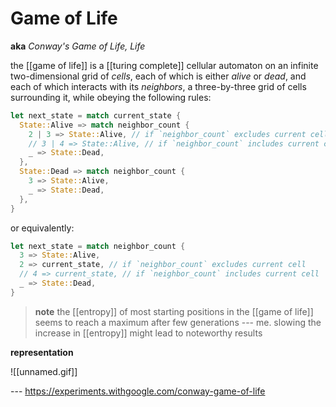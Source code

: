 # Game of Life

**aka** _Conway's Game of Life, Life_

the [[game of life]] is a [[turing complete]] cellular automaton on an infinite two-dimensional grid of _cells_, each of which is either _alive_ or _dead_, and each of which interacts with its _neighbors_, a three-by-three grid of cells surrounding it, while obeying the following rules:

```rust
let next_state = match current_state {
  State::Alive => match neighbor_count {
    2 | 3 => State::Alive, // if `neighbor_count` excludes current cell
    // 3 | 4 => State::Alive, // if `neighbor_count` includes current cell
    _ => State::Dead,
  },
  State::Dead => match neighbor_count {
    3 => State::Alive,
    _ => State::Dead,
  },
}
```

or equivalently:

```rust
let next_state = match neighbor_count {
  3 => State::Alive,
  2 => current_state, // if `neighbor_count` excludes current cell
  // 4 => current_state, // if `neighbor_count` includes current cell
  _ => State::Dead,
}
```

> **note** the [[entropy]] of most starting positions in the [[game of life]] seems to reach a maximum after few generations --- me. slowing the increase in [[entropy]] might lead to noteworthy results

**representation**

![[unnamed.gif]]

--- <https://experiments.withgoogle.com/conway-game-of-life>
